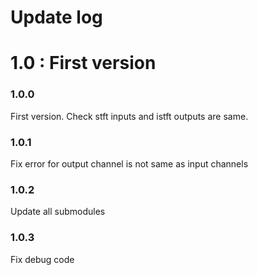 # Update log

# 1.0 : First version

### 1.0.0
First version.
Check stft inputs and istft outputs are same.

### 1.0.1
Fix error for output channel is not same as input channels

### 1.0.2
Update all submodules

### 1.0.3
Fix debug code